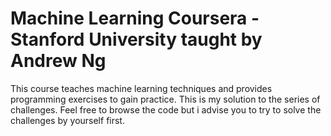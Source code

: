# Machine Learning Coursera - Stanford University taught by Andrew Ng
This course teaches machine learning techniques and provides programming exercises to gain practice. This is my solution to the series of challenges. Feel free to browse the code but i advise you to try to solve the challenges by yourself first.


